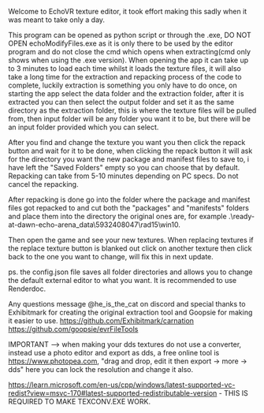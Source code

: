 Welcome to EchoVR texture editor, it took effort making this sadly when it was meant to take only a day. 

This program can be opened as python script or through the .exe, DO NOT OPEN echoModifyFiles.exe as it is only there to be used by the editor program and do not close the cmd which opens when extracting(cmd only shows when using the .exe version).
When opening the app it can take up to 3 minutes to load each time whilst it loads the texture files, it will also take a long time for the extraction and repacking process of the code to complete, luckily extraction is something you only have to do once, on starting the app select the data folder and the extraction folder, after it is extracted you can then select the output folder and set it as the same directory as the extraction folder, this is where the texture files will be pulled from, then input folder will be any folder you want it to be, but there will be an input folder provided which you can select.

After you find and change the texture you want you then click the repack button and wait for it to be done, when clicking the repack button it will ask for the directory you want the new package and manifest files to save to, i have left the "Saved Folders" empty so you can choose that by default. Repacking can take from 5-10 minutes depending on PC specs. Do not cancel the repacking.

After repacking is done go into the folder where the package and manifest files got repacked to and cut both the "packages" and "manifests" folders and place them into the directory the original ones are, for example .\ready-at-dawn-echo-arena\_data\5932408047\rad15\win10.

Then open the game and see your new textures. When replacing textures if the replace texture button is blanked out click on another texture then click back to the one you want to change, will fix this in next update.

ps. the config.json file saves all folder directories and allows you to change the default external editor to what you want. It is recommended to use Renderdoc.

Any questions message @he_is_the_cat on discord and special thanks to Exhibitmark for creating the original extraction tool and Goopsie for making it easier to use.
https://github.com/Exhibitmark/carnation
https://github.com/goopsie/evrFileTools


IMPORTANT --> when making your dds textures do not use a converter, instead use a photo editor and export as dds, a free online tool is https://www.photopea.com, "drag and drop, edit it then export -> more -> dds" here you can lock the resolution and change it also.

https://learn.microsoft.com/en-us/cpp/windows/latest-supported-vc-redist?view=msvc-170#latest-supported-redistributable-version - THIS IS REQUIRED TO MAKE TEXCONV.EXE WORK.
